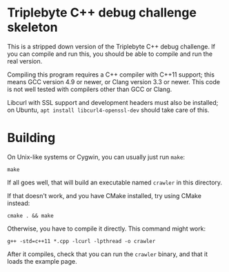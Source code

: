 # Triplebyte C++ debug challenge skeleton

This is a stripped down version of the Triplebyte C++ debug challenge.
If you can compile and run this, you should be able to compile and run the real version.

Compiling this program requires a C++ compiler with C++11 support; this means GCC version 4.9 or newer, or Clang version 3.3 or newer.
This code is not well tested with compilers other than GCC or Clang.

Libcurl with SSL support and development headers must also be installed; on Ubuntu, `apt install libcurl4-openssl-dev` should take care of this.

# Building

On Unix-like systems or Cygwin, you can usually just run `make`:

    make

If all goes well, that will build an executable named `crawler` in this directory.

If that doesn't work, and you have CMake installed, try using CMake instead:

    cmake . && make

Otherwise, you have to compile it directly. This command might work:

    g++ -std=c++11 *.cpp -lcurl -lpthread -o crawler

After it compiles, check that you can run the `crawler` binary, and that it loads the example page.
